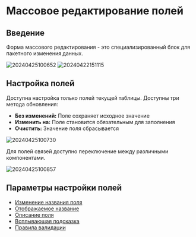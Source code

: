 # Массовое редактирование полей

## Введение

Форма массового редактирования - это специализированный блок для пакетного изменения данных.

![20240425100652](https://static-docs.nocobase.com/20240425100652.png)
![20240422151115](https://static-docs.nocobase.com/20240422151115.png)

## Настройка полей

Доступна настройка только полей текущей таблицы. Доступны три метода обновления:

- **Без изменений:** Поле сохраняет исходное значение
- **Изменить на:** Поле становится обязательным для заполнения
- **Очистить:** Значение поля сбрасывается

![20240425100730](https://static-docs.nocobase.com/20240425100730.png)

Для полей связей доступно переключение между различными компонентами.

![20240425100857](https://static-docs.nocobase.com/20240425100857.png)

## Параметры настройки полей

- [Изменение названия поля](/handbook/ui/fields/field-settings/edit-title)
- [Отображаемое название](/handbook/ui/fields/field-settings/display-title)
- [Описание поля](/handbook/ui/fields/field-settings/edit-description)
- [Всплывающая подсказка](/handbook/ui/fields/field-settings/edit-tooltip)
- [Правила валидации](/handbook/ui/fields/field-settings/validation-rules)
